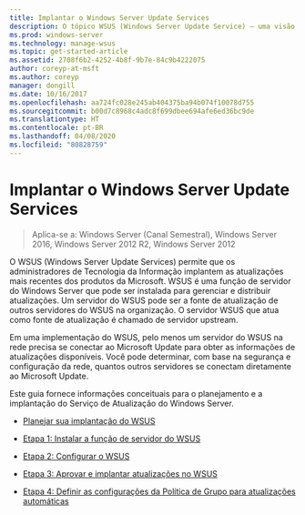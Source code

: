 ```yaml
---
title: Implantar o Windows Server Update Services
description: O tópico WSUS (Windows Server Update Service) – uma visão geral do processo da implantação com links para quatro etapas para realizá-lo
ms.prod: windows-server
ms.technology: manage-wsus
ms.topic: get-started-article
ms.assetid: 2708f6b2-4252-4b8f-9b7e-84c9b4222075
author: coreyp-at-msft
ms.author: coreyp
manager: dongill
ms.date: 10/16/2017
ms.openlocfilehash: aa724fc028e245ab404375ba94b074f10078d755
ms.sourcegitcommit: b00d7c8968c4adc8f699dbee694afe6ed36bc9de
ms.translationtype: HT
ms.contentlocale: pt-BR
ms.lasthandoff: 04/08/2020
ms.locfileid: "80828759"
---
```

# <a name="deploy-windows-server-update-services"></a>Implantar o Windows Server Update Services

>Aplica-se a: Windows Server (Canal Semestral), Windows Server 2016, Windows Server 2012 R2, Windows Server 2012

O WSUS (Windows Server Update Services) permite que os administradores de Tecnologia da Informação implantem as atualizações mais recentes dos produtos da Microsoft. WSUS é uma função de servidor do Windows Server que pode ser instalada para gerenciar e distribuir atualizações. Um servidor do WSUS pode ser a fonte de atualização de outros servidores do WSUS na organização. O servidor WSUS que atua como fonte de atualização é chamado de servidor upstream.  

Em uma implementação do WSUS, pelo menos um servidor do WSUS na rede precisa se conectar ao Microsoft Update para obter as informações de atualizações disponíveis. Você pode determinar, com base na segurança e configuração da rede, quantos outros servidores se conectam diretamente ao Microsoft Update.  

Este guia fornece informações conceituais para o planejamento e a implantação do Serviço de Atualização do Windows Server.  

-   [Planejar sua implantação do WSUS](../plan/plan-your-wsus-deployment.md)  

-   [Etapa 1: Instalar a função de servidor do WSUS](1-install-the-wsus-server-role.md)  

-   [Etapa 2: Configurar o WSUS](2-configure-wsus.md)  

-   [Etapa 3: Aprovar e implantar atualizações no WSUS](3-approve-and-deploy-updates-in-wsus.md)  

-   [Etapa 4: Definir as configurações da Política de Grupo para atualizações automáticas](4-configure-group-policy-settings-for-automatic-updates.md)  
